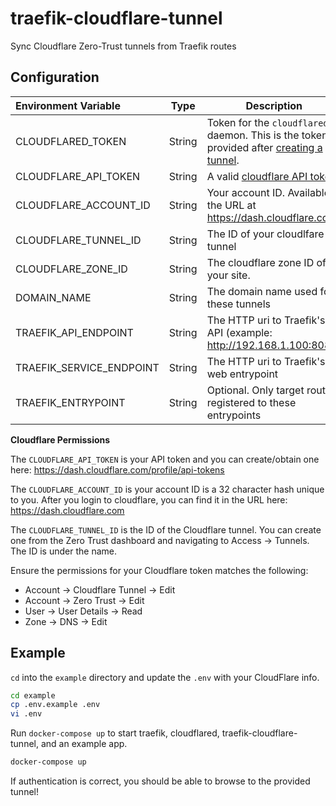 # traefik-cloudflare-tunnel

Sync Cloudflare Zero-Trust tunnels from Traefik routes

## Configuration

| Environment Variable  | Type   | Description                                                  |
| :-------------------- | ------ | ------------------------------------------------------------ |
| CLOUDFLARED_TOKEN     | String | Token for the `cloudflared` daemon. This is the token provided after [creating a tunnel](https://developers.cloudflare.com/cloudflare-one/connections/connect-apps/install-and-setup/tunnel-guide/#1-create-a-tunnel). |
| CLOUDFLARE_API_TOKEN  | String | A valid [cloudflare API token](https://dash.cloudflare.com/profile/api-tokens) |
| CLOUDFLARE_ACCOUNT_ID | String | Your account ID. Available in the URL at https://dash.cloudflare.com |
| CLOUDFLARE_TUNNEL_ID  | String | The ID of your cloudlfare tunnel                             |
| CLOUDFLARE_ZONE_ID    | String | The cloudflare zone ID of your site.                         |
| DOMAIN_NAME           | String | The domain name used for these tunnels                       |
| TRAEFIK_API_ENDPOINT | String | The HTTP uri to Traefik's API (example: http://192.168.1.100:8081)                       |
| TRAEFIK_SERVICE_ENDPOINT | String | The HTTP uri to Traefik's web entrypoint |
| TRAEFIK_ENTRYPOINT | String | Optional. Only target routes registered to these entrypoints |


**Cloudflare Permissions**

The `CLOUDFLARE_API_TOKEN` is your API token and you can create/obtain one here: https://dash.cloudflare.com/profile/api-tokens

The `CLOUDFLARE_ACCOUNT_ID` is your account ID is a 32 character hash unique to you. After you login to cloudflare, you can find it in the URL here: https://dash.cloudflare.com

The `CLOUDFLARE_TUNNEL_ID` is the ID of the Cloudflare tunnel. You can create one from the Zero Trust dashboard and navigating to Access -> Tunnels. The ID is under the name.

Ensure the permissions for your Cloudflare token matches the following:

- Account -> Cloudflare Tunnel -> Edit
- Account -> Zero Trust -> Edit
- User -> User Details -> Read
- Zone -> DNS -> Edit

## Example

`cd` into the `example` directory and update the `.env` with your CloudFlare info.

```bash
cd example
cp .env.example .env
vi .env
```

Run `docker-compose up` to start traefik, cloudflared, traefik-cloudflare-tunnel, and an example app.

```bash
docker-compose up
```

If authentication is correct, you should be able to browse to the provided tunnel!
